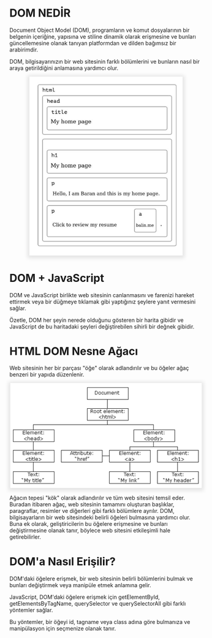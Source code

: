 # DOM NEDİR

Document Object Model (DOM), programların ve komut dosyalarının bir belgenin içeriğine, yapısına ve stiline dinamik olarak erişmesine ve bunları güncellemesine olanak tanıyan platformdan ve dilden bağımsız bir arabirimdir.

DOM, bilgisayarınızın bir web sitesinin farklı bölümlerini ve bunların nasıl bir araya getirildiğini anlamasına yardımcı olur.

<p align="center">
	<img alt="html-tag" src="./img/html.jpg" width="400"
  style="box-shadow: 0px 2px 10px 5px rgba(0,0,0, .1)">
</p>

# DOM + JavaScript

DOM ve JavaScript birlikte web sitesinin canlanmasını ve farenizi hareket ettirmek veya bir düğmeye tıklamak gibi yaptığınız şeylere yanıt vermesini sağlar.

Özetle, DOM her şeyin nerede olduğunu gösteren bir harita gibidir ve JavaScript de bu haritadaki şeyleri değiştirebilen sihirli bir değnek gibidir.

# HTML DOM Nesne Ağacı

Web sitesinin her bir parçası "öğe" olarak adlandırılır ve bu öğeler ağaç benzeri bir yapıda düzenlenir.

<p align="center">
	<img alt="html-tag" src="./img/htmltree.gif" width="500"
  style="box-shadow: 0px 2px 10px 5px rgba(0,0,0, .1)">
</p>

Ağacın tepesi "kök" olarak adlandırılır ve tüm web sitesini temsil eder. Buradan itibaren ağaç, web sitesinin tamamını oluşturan başlıklar, paragraflar, resimler ve diğerleri gibi farklı bölümlere ayrılır.
DOM, bilgisayarların bir web sitesindeki belirli öğeleri bulmasına yardımcı olur. Buna ek olarak, geliştiricilerin bu öğelere erişmesine ve bunları değiştirmesine olanak tanır, böylece web sitesini etkileşimli hale getirebilirler.

# DOM'a Nasıl Erişilir?

DOM'daki öğelere erişmek, bir web sitesinin belirli bölümlerini bulmak ve bunları değiştirmek veya manipüle etmek anlamına gelir.

JavaScript, DOM'daki öğelere erişmek için getElementById, getElementsByTagName, querySelector ve querySelectorAll gibi farklı yöntemler sağlar.

Bu yöntemler, bir öğeyi id, tagname veya class adına göre bulmanıza ve manipülasyon için seçmenize olanak tanır.
